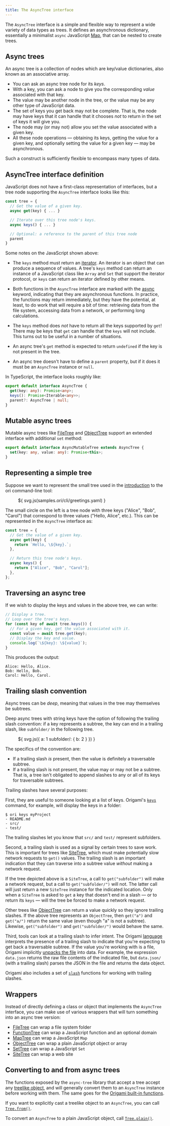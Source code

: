 ```yaml
---
title: The AsyncTree interface
---
```


The `AsyncTree` interface is a simple and flexible way to represent a wide variety of data types as trees. It defines an asynchronous dictionary, essentially a minimalist `async` JavaScript [Map](https://developer.mozilla.org/en-US/docs/Web/JavaScript/Reference/Global_Objects/Map), that can be nested to create trees.

## Async trees

An async tree is a collection of nodes which are key/value dictionaries, also known as an associative array.

- You can ask an async tree node for its _keys_.
- With a key, you can ask a node to give you the corresponding _value_ associated with that key.
- The value may be another node in the tree, or the value may be any other type of JavaScript data.
- The set of keys you get back may not be complete. That is, the node may have keys that it can handle that it chooses _not_ to return in the set of keys it will give you.
- The node may (or may not) allow you set the value associated with a given key.
- All these node operations — obtaining its keys, getting the value for a given key, and optionally setting the value for a given key — may be asynchronous.

Such a construct is sufficiently flexible to encompass many types of data.

## AsyncTree interface definition

JavaScript does not have a first-class representation of interfaces, but a tree node supporting the `AsyncTree` interface looks like this:

```js
const tree = {
  // Get the value of a given key.
  async get(key) { ... }

  // Iterate over this tree node's keys.
  async keys() { ... }

  // Optional: a reference to the parent of this tree node
  parent
}
```

Some notes on the JavaScript shown above:

- The `keys` method must return an [iterator](https://developer.mozilla.org/en-US/docs/Web/JavaScript/Reference/Iteration_protocols#the_iterator_protocol). An iterator is an object that can produce a sequence of values. A tree's `keys` method can return an instance of a JavaScript class like `Array` and `Set` that support the iterator protocol, or `keys` can return an iterator defined by other means.

- Both functions in the `AsyncTree` interface are marked with the [async](https://developer.mozilla.org/en-US/docs/Web/JavaScript/Reference/Statements/async_function) keyword, indicating that they are asynchronous functions. In practice, the functions may return immediately, but they have the potential, at least, to do work that will require a bit of time: retrieving data from the file system, accessing data from a network, or performing long calculations.

- The `keys` method does _not_ have to return all the keys supported by `get`! There may be keys that `get` can handle that the `keys` will not include. This turns out to be useful in a number of situations.

- An async tree's `get` method is expected to return `undefined` if the key is not present in the tree.

- An async tree doesn't have to define a `parent` property, but if it does it must be an `AsyncTree` instance or `null`.

In TypeScript, the interface looks roughly like:

```ts
export default interface AsyncTree {
  get(key: any): Promise<any>;
  keys(): Promise<Iterable<any>>;
  parent?: AsyncTree | null;
}
```

## Mutable async trees

Mutable async trees like [FileTree](FileTree.html) and [ObjectTree](ObjectTree.html) support an extended interface with additional `set` method:

```ts
export default interface AsyncMutableTree extends AsyncTree {
  set(key: any, value: any): Promise<this>;
}
```

## Representing a simple tree

Suppose we want to represent the small tree used in the [introduction](/cli/) to the ori command-line tool:

<figure>
${ svg.js(samples.ori/cli/greetings.yaml) }
</figure>

The small circle on the left is a tree node with three keys ("Alice", "Bob", "Carol") that correspond to three values ("Hello, Alice", etc.). This can be represented in the `AsyncTree` interface as:

```js
const tree = {
  // Get the value of a given key.
  async get(key) {
    return `Hello, \${key}.`;
  },

  // Return this tree node's keys.
  async keys() {
    return ["Alice", "Bob", "Carol"];
  },
};
```

## Traversing an async tree

If we wish to display the keys and values in the above tree, we can write:

```js
// Display a tree.
// Loop over the tree's keys.
for (const key of await tree.keys()) {
  // For a given key, get the value associated with it.
  const value = await tree.get(key);
  // Display the key and value.
  console.log(`\${key}: \${value}`);
}
```

This produces the output:

```console
Alice: Hello, Alice.
Bob: Hello, Bob.
Carol: Hello, Carol.
```

## Trailing slash convention

Async trees can be _deep_, meaning that values in the tree may themselves be subtrees.

Deep async trees with string keys have the option of following the trailing slash convention: if a key represents a subtree, the key can end in a trailing slash, like `subfolder/` in the following tree.

<figure>
${ svg.js({
a: 1
subfolder/: { b: 2 }
}) }
</figure>

The specifics of the convention are:

- If a trailing slash _is_ present, then the value is definitely a traversable subtree.
- If a trailing slash is not present, the value may or may not be a subtree. That is, a tree isn't obligated to append slashes to any or all of its keys for traversable subtrees.

Trailing slashes have several purposes:

First, they are useful to someone looking at a list of keys. Origami's [`keys`](/builtins/tree/keys.html) command, for example, will display the keys in a folder:

```console
$ ori keys myProject
- README.md
- src/
- test/
```

The trailing slashes let you know that `src/` and `test/` represent subfolders.

Second, a trailing slash is used as a signal by certain trees to save work. This is important for trees like [SiteTree](SiteTree.html), which must make potentially slow network requests to `get()` values. The trailing slash is an important indication that they can traverse into a subtree value _without_ making a network request.

If the tree depicted above is a `SiteTree`, a call to `get("subfolder")` will make a network request, but a call to `get("subfolder/")` will not. The latter call will just return a new `SiteTree` instance for the indicated location. Only when a `SiteTree` is asked to `get` a key that doesn't end in a slash — or to return its `keys` — will the tree be forced to make a network request.

Other trees like [ObjectTree](ObjectTree.html) can return a value quickly so they ignore trailing slashes. If the above tree represents an `ObjectTree`, then `get("a")` and `get("a/")` return the same value (even though "a" is not a subtree). Likewise, `get("subfolder")` and `get("subfolder/")` would behave the same.

Third, tools can look at a trailing slash to infer intent. The Origami [language](/language) interprets the presence of a trailing slash to indicate that you're expecting to get back a traversable subtree. If the value you're working with is a file, Origami implicitly [unpacks the file](/language/fileTypes.html#unpacking-files) into data. For example, the expression `data.json` returns the raw file contents of the indicated file, but `data.json/` (with a trailing slash) parses the JSON in the file and returns the data object.

Origami also includes a set of [`slash`](/builtins/origami/slash.html) functions for working with trailing slashes.

## Wrappers

Instead of directly defining a class or object that implements the `AsyncTree` interface, you can make use of various wrappers that will turn something into an async tree version:

- [FileTree](FileTree.html) can wrap a file system folder
- [FunctionTree](FunctionTree.html) can wrap a JavaScript function and an optional domain
- [MapTree](MapTree.html) can wrap a JavaScript `Map`
- [ObjectTree](ObjectTree.html) can wrap a plain JavaScript object or array
- [SetTree](SetTree.html) can wrap a JavaScript `Set`
- [SiteTree](SiteTree.html) can wrap a web site

## Converting to and from async trees

The functions exposed by the `async-tree` library that accept a tree accept any [treelike object](treelike.html), and will generally convert them to an `AsyncTree` instance before working with them. The same goes for the [Origami built-in functions](/builtins).

If you want to explicitly cast a treelike object to an `AsyncTree`, you can call [`Tree.from()`](Tree.html#from).

To convert an `AsyncTree` to a plain JavaScript object, call [`Tree.plain()`](Tree.html#plain).
